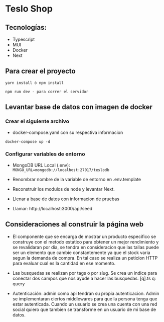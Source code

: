 # Teslo Shop

## Tecnologías:

-  Typescript
-  MUI
-  Docker
-  Next

## Para crear el proyecto

```
yarn install ó npm install
```

```
npm run dev - para correr el servidor
```

## Levantar base de datos con imagen de docker

### Crear el siguiente archivo

-  docker-compose.yaml con su respectiva informacion

```
docker-compose up -d
```

### Configurar variables de entorno

-  MongoDB URL Local (.env):
   `MONGO_URL=mongodb://localhost:27017/teslodb`

-  Renombrar nombre de la variable de entorno en .env.template

-  Reconstruir los modulos de node y levantar Next.

-  Llenar a base de datos con informacion de pruebas
-  Llamar: http://localhost:3000/api/seed


## Consideraciones al construir la página web
- El componente que se encarga de mostrar un producto especifico se construye con el metodo estatico para obtener un mejor rendimiento y se revalidaran por dia, se tendra en consideracion que las tallas puede ser un elemento que cambie constantemente ya que el stock varia segun la demanda de compra. En tal caso se realiza un peticion HTTP para evaluar cual es la cantidad en ese momento.

- Las busquedas se realizan por tags o  por slug. Se crea un indice para conectar dos campos que nos ayude a hacer las busquedas. [q].ts q: query

- Autenticación: admin como api tendran su propia autenticacion. Admin se implementaran ciertos middlewares para que la persona tenga que estar autenticada. Cuando un usuario se crea una cuenta con una red social quiero que tambien se transforme en un usuario de mi base de datos. 